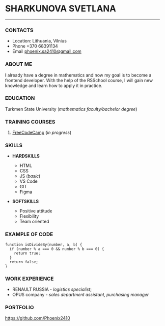 # SHARKUNOVA SVETLANA
*****

### CONTACTS

* Location: Lithuania, Vilnius
* Phone  +370 68391134
* Email phoenix.sa2410@gmail.com

### ABOUT ME

I already have a degree in mathematics and now my goal is to become a frontend developer. With the help of the RSSchool course, I will gain new knowledge and learn how to apply it in practice.

### EDUCATION

Turkmen State University (*mathematics faculty/bachelor degree*)

### TRAINING COURSES

1. [FreeCodeCamp](https://www.freecodecamp.org/learn) (*in progress*)

### SKILLS

* **HARDSKILLS**
    * HTML
    * CSS
    * JS (*basic*)
    * VS Code
    * GIT
    * Figma

* **SOFTSKILLS**  
    * Positive attitude
    * Flexibility
    * Team oriented
 
### EXAMPLE OF CODE

```  
function isDivideBy(number, a, b) {
  if (number % a === 0 && number % b === 0) {
    return true;
  }
  return false;
}

```
### WORK EXPERIENCE

* RENAULT RUSSIA -  *logistics specialist*;
* OPUS company - *sales department assistant*, *purchasing manager*

### PORTFOLIO

https://github.com/Phoenix2410

